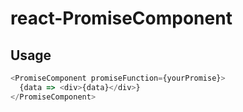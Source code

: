 # react-PromiseComponent

## Usage

```js
<PromiseComponent promiseFunction={yourPromise}>
  {data => <div>{data}</div>}
</PromiseComponent>
```
